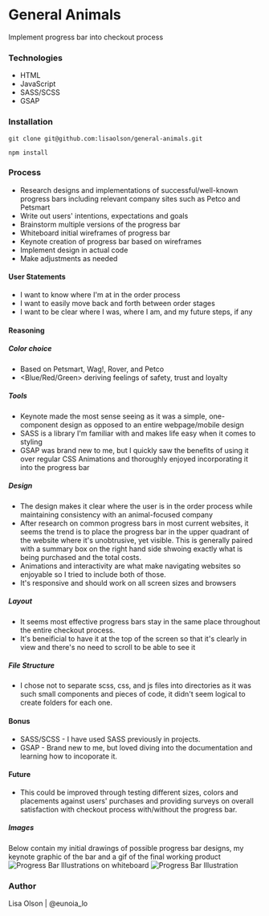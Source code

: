 # General Animals
Implement progress bar into checkout process

### Technologies
- HTML
- JavaScript
- SASS/SCSS
- GSAP

### Installation
```git clone git@github.com:lisaolson/general-animals.git```

```npm install```

### Process
- Research designs and implementations of successful/well-known progress bars including relevant company sites such as Petco and Petsmart
- Write out users' intentions, expectations and goals
- Brainstorm multiple versions of the progress bar
- Whiteboard initial wireframes of progress bar
- Keynote creation of progress bar based on wireframes
- Implement design in actual code
- Make adjustments as needed

#### User Statements
- I want to know where I'm at in the order process
- I want to easily move back and forth between order stages
- I want to be clear where I was, where I am, and my future steps, if any

#### Reasoning
##### Color choice
- Based on Petsmart, Wag!, Rover, and Petco
- <Blue/Red/Green> deriving feelings of safety, trust and loyalty
##### Tools
- Keynote made the most sense seeing as it was a simple, one-component design as opposed to an entire webpage/mobile design
- SASS is a library I'm familiar with and makes life easy when it comes to styling
- GSAP was brand new to me, but I quickly saw the benefits of using it over regular CSS Animations and thoroughly enjoyed incorporating it into the progress bar
##### Design
- The design makes it clear where the user is in the order process while maintaining consistency with an animal-focused company 
- After research on common progress bars in most current websites, it seems the trend is to place the progress bar in the upper quadrant of the website where it's unobtrusive, yet visible. This is generally paired with a summary box on the right hand side shwoing exactly what is being purchased and the total costs. 
- Animations and interactivity are what make navigating websites so enjoyable so I tried to include both of those.
- It's responsive and should work on all screen sizes and browsers
##### Layout
- It seems most effective progress bars stay in the same place throughout the entire checkout process.
- It's beneificial to have it at the top of the screen so that it's clearly in view and there's no need to scroll to be able to see it
##### File Structure
- I chose not to separate scss, css, and js files into directories as it was such small components and pieces of code, it didn't seem logical to create folders for each one.

#### Bonus
- SASS/SCSS - I have used SASS previously in projects.
- GSAP - Brand new to me, but loved diving into the documentation and learning how to incoporate it.

#### Future
- This could be improved through testing different sizes, colors and placements against users' purchases and providing surveys on overall satisfaction with checkout process with/without the progress bar.

##### Images
Below contain my initial drawings of possible progress bar designs, my keynote graphic of the bar and a gif of the final working product
![Progress Bar Illustrations on whiteboard](ga_whiteboard.jpg)
![Progress Bar Illustration](ga_progressBar.png)

### Author
Lisa Olson | @eunoia_lo
